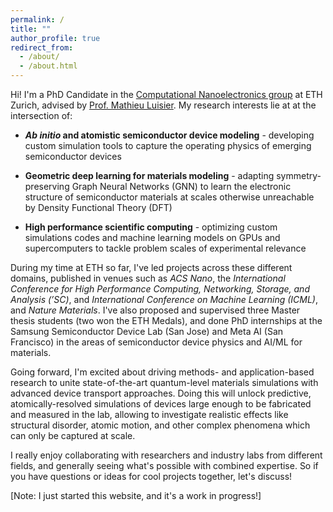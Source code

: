 ```yaml
---
permalink: /
title: ""
author_profile: true
redirect_from: 
  - /about/
  - /about.html
---
```


Hi! I'm a PhD Candidate in the [Computational Nanoelectronics group](https://nano-tcad.ee.ethz.ch/) at ETH Zurich, advised by [Prof. Mathieu Luisier](https://ee.ethz.ch/the-department/faculty/professors/person-detail.ODA5MjM=.TGlzdC80MTEsMTA1ODA0MjU5.html). My research interests lie at at the intersection of:

*  ***Ab initio* and atomistic semiconductor device modeling** - developing custom simulation tools to capture the operating physics of emerging semiconductor devices

*  **Geometric deep learning for materials modeling** - adapting symmetry-preserving Graph Neural Networks (GNN) to learn the electronic structure of semiconductor materials at scales otherwise unreachable by Density Functional Theory (DFT)

*  **High performance scientific computing** - optimizing custom simulations codes and machine learning models on GPUs and supercomputers to tackle problem scales of experimental relevance

During my time at ETH so far, I've led projects across these different domains, published in venues such as _ACS Nano_, the _International Conference for High Performance Computing, Networking, Storage, and Analysis (’SC)_, and _International Conference on Machine Learning (ICML)_, and _Nature Materials_. I've also proposed and supervised three Master thesis students (two won the ETH Medals), and done PhD internships at the Samsung Semiconductor Device Lab (San Jose) and Meta AI (San Francisco) in the areas of semiconductor device physics and AI/ML for materials. 

Going forward, I'm excited about driving methods- and application-based research to unite state-of-the-art quantum-level materials simulations with advanced device transport approaches. Doing this will unlock predictive, atomically-resolved simulations of devices large enough to be fabricated and measured in the lab, allowing to investigate realistic effects like structural disorder, atomic motion, and other complex phenomena which can only be captured at scale. 

I really enjoy collaborating with researchers and industry labs from different fields, and generally seeing what's possible with combined expertise. So if you have questions or ideas for cool projects together, let's discuss!

[Note: I just started this website, and it's a work in progress!]

<!-- to bring what's possible at the material-level up the  -->


<!-- Over the past few years, I've pursed some general topics that united these areas. More often than not, it takes far more time to develop the methods and code than to explore the intended applications. However, since I started out as a researcher in the field of semiconductor device physics, I still like to think of my overarching projects in terms of the kinds of devices I wanted to model:

**Phase Change Memory (PCM)** - PCM cells exhibit gradual structural phase transitions which translates into a tunable resistance effect. The chemical composition space of these materials is large, but their specific composition and stoichiometry directly determine acheivable resistance contrast and stability. This makes a computational investigation of this space an attractive prospect. Simulating this involves being able to recompute the electronic structure during structural phase changes, which is computationally unfeasible with conventional methods. This is what I hope to do through the use of equivariant Graph Neural Networks [arxiv] combined with full-batch distributed training to handle the large graphs encountered [submitted_SC25].

**Resistive Random Access Memory (RRAM) Arrays** - RRAM is an emerging high-density non-volatile memory technology which operates on the principle of reversible dielectric breakdown. After first investigating current flow through these devices on an *ab intitio* level of theory which combined DFT and Quantum Transport [ACSNano2023], I developed a kinetic Monte Carlo application to capture the relevant physics at much larger scales [SC24], and explored potential failure mechanism at the atomistic scale which occur when devices are integrated into memory arrays [DRC2025]. Recently, I've been working with experimental collaborators at IBM Zurich to investigate the detailed mechanisms behind the soft dielectric breakdown effect, and how we can reduce the voltages required to acheive it [submitted_ACSNano2025]

**Strain-engineered 2D-material transistors** - I started out in the field of semiconductor device physics by using DFT and Quantum Transport methods to investigate the influence of lattice strain to improve the drive currents [APL] and reduce tunneling leakage [EDL] in 2D-material transistors. -->

<!-- A data-driven personal website

Researcher in Semiconductor Devices and Computational Materials Science. 
====== -->

